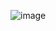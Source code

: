 ![image](https://github.com/lumaqusn/lumaqusn/assets/145417604/d47858d6-f823-405b-80bc-1797605e685b)
